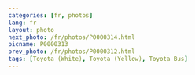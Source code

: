 ```yaml
---
categories: [fr, photos]
lang: fr
layout: photo
next_photo: /fr/photos/P0000314.html
picname: P0000313
prev_photo: /fr/photos/P0000312.html
tags: [Toyota (White), Toyota (Yellow), Toyota Bus]
---
```

